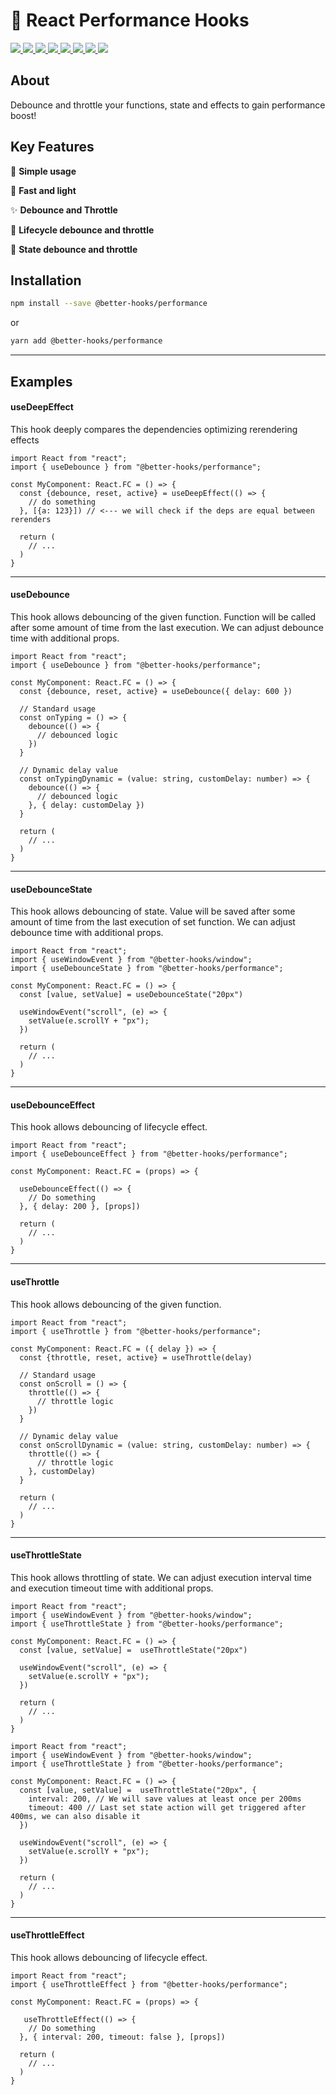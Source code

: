 # 🎊 React Performance Hooks

<p>
  <a href="https://bettertyped.com/">
    <img src="https://custom-icon-badges.demolab.com/static/v1?label=&message=BetterTyped&color=333&logo=BT" />
  </a>
  <a href="https://github.com/BetterTyped/react-performance-hooks">
    <img src="https://custom-icon-badges.demolab.com/github/stars/BetterTyped/react-performance-hooks?logo=star&color=118ab2" />
  </a>
  <a href="https://github.com/BetterTyped/react-performance-hooks/blob/main/License.md">
    <img src="https://custom-icon-badges.demolab.com/github/license/BetterTyped/react-performance-hooks?logo=law&color=yellow" />
  </a>
  <a href="https://github.com/semantic-release/semantic-release">
    <img src="https://custom-icon-badges.demolab.com/badge/semver-commitzen-e10079?logo=semantic-release&color=e76f51" />
  </a>
  <a href="https://github.com/BetterTyped/react-performance-hooks">
    <img src="https://custom-icon-badges.demolab.com/badge/typescript-%23007ACC.svg?logo=typescript&logoColor=white" />
  </a>
  <a href="https://www.npmjs.com/package/@better-hooks/performance">
    <img src="https://custom-icon-badges.demolab.com/npm/v/@better-hooks/performance.svg?logo=npm&color=E10098" />
  </a>
  <a href="https://www.npmjs.com/package/@better-hooks/performance">
    <img src="https://custom-icon-badges.demolab.com/bundlephobia/minzip/@better-hooks/performance?color=blueviolet&logo=package" />
  </a>
  <a href="https://www.npmjs.com/package/@better-hooks/performance">
    <img src="https://custom-icon-badges.demolab.com/npm/dm/@better-hooks/performance?logoColor=fff&logo=trending-up" />
  </a>
</p>

## About

Debounce and throttle your functions, state and effects to gain performance boost!

## Key Features

🔮 **Simple usage**

🚀 **Fast and light**

✨ **Debounce and Throttle**

🎊 **Lifecycle debounce and throttle**

📡 **State debounce and throttle**

## Installation

```bash
npm install --save @better-hooks/performance
```

or

```bash
yarn add @better-hooks/performance
```

---

## Examples

#### useDeepEffect

This hook deeply compares the dependencies optimizing rerendering effects

```tsx
import React from "react";
import { useDebounce } from "@better-hooks/performance";

const MyComponent: React.FC = () => {
  const {debounce, reset, active} = useDeepEffect(() => {
    // do something
  }, [{a: 123}]) // <--- we will check if the deps are equal between rerenders

  return (
    // ...
  )
}

```

---

#### useDebounce

This hook allows debouncing of the given function. Function will be called after some amount of time
from the last execution. We can adjust debounce time with additional props.

```tsx
import React from "react";
import { useDebounce } from "@better-hooks/performance";

const MyComponent: React.FC = () => {
  const {debounce, reset, active} = useDebounce({ delay: 600 })

  // Standard usage
  const onTyping = () => {
    debounce(() => {
      // debounced logic
    })
  }

  // Dynamic delay value
  const onTypingDynamic = (value: string, customDelay: number) => {
    debounce(() => {
      // debounced logic
    }, { delay: customDelay })
  }

  return (
    // ...
  )
}

```

---

#### useDebounceState

This hook allows debouncing of state. Value will be saved after some amount of time from the last
execution of set function. We can adjust debounce time with additional props.

```tsx
import React from "react";
import { useWindowEvent } from "@better-hooks/window";
import { useDebounceState } from "@better-hooks/performance";

const MyComponent: React.FC = () => {
  const [value, setValue] = useDebounceState("20px")

  useWindowEvent("scroll", (e) => {
    setValue(e.scrollY + "px");
  })

  return (
    // ...
  )
}

```

---

#### useDebounceEffect

This hook allows debouncing of lifecycle effect.

```tsx
import React from "react";
import { useDebounceEffect } from "@better-hooks/performance";

const MyComponent: React.FC = (props) => {

  useDebounceEffect(() => {
    // Do something
  }, { delay: 200 }, [props])

  return (
    // ...
  )
}

```

---

#### useThrottle

This hook allows debouncing of the given function.

```tsx
import React from "react";
import { useThrottle } from "@better-hooks/performance";

const MyComponent: React.FC = ({ delay }) => {
  const {throttle, reset, active} = useThrottle(delay)

  // Standard usage
  const onScroll = () => {
    throttle(() => {
      // throttle logic
    })
  }

  // Dynamic delay value
  const onScrollDynamic = (value: string, customDelay: number) => {
    throttle(() => {
      // throttle logic
    }, customDelay)
  }

  return (
    // ...
  )
}

```

---

#### useThrottleState

This hook allows throttling of state. We can adjust execution interval time and execution timeout
time with additional props.

```tsx
import React from "react";
import { useWindowEvent } from "@better-hooks/window";
import { useThrottleState } from "@better-hooks/performance";

const MyComponent: React.FC = () => {
  const [value, setValue] =  useThrottleState("20px")

  useWindowEvent("scroll", (e) => {
    setValue(e.scrollY + "px");
  })

  return (
    // ...
  )
}

```

```tsx
import React from "react";
import { useWindowEvent } from "@better-hooks/window";
import { useThrottleState } from "@better-hooks/performance";

const MyComponent: React.FC = () => {
  const [value, setValue] =  useThrottleState("20px", {
    interval: 200, // We will save values at least once per 200ms
    timeout: 400 // Last set state action will get triggered after 400ms, we can also disable it
  })

  useWindowEvent("scroll", (e) => {
    setValue(e.scrollY + "px");
  })

  return (
    // ...
  )
}

```

---

#### useThrottleEffect

This hook allows debouncing of lifecycle effect.

```tsx
import React from "react";
import { useThrottleEffect } from "@better-hooks/performance";

const MyComponent: React.FC = (props) => {

   useThrottleEffect(() => {
    // Do something
  }, { interval: 200, timeout: false }, [props])

  return (
    // ...
  )
}

```

